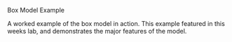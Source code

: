 Box Model Example

A worked example of the box model in action. This example featured in this weeks lab, and demonstrates the major features of the model.